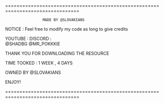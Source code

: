 ================================================================================

                     MADE BY @SLOVAKIANS

 NOTICE : 
 Feel free to modify my code as long to give credits


 YOUTUBE :  DISCORD :       
 @SHADBG   @MR_POKKKIE

 THANK YOU FOR DOWNLOADING THE
 RESOURCE 

 TIME TOOKED :
 1 WEEK , 4 DAYS 

 OWNED BY @SLOVAKIANS

 ENJOY!
 
================================================================================
